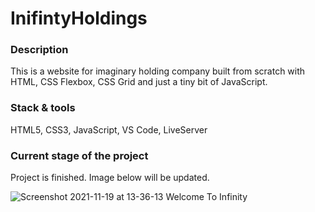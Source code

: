 # InifintyHoldings

### Description
This is a website for imaginary holding company built from scratch with HTML, CSS Flexbox, CSS Grid and just a tiny bit of JavaScript.

### Stack & tools
HTML5, CSS3, JavaScript, VS Code, LiveServer

### Current stage of the project
Project is finished. Image below will be updated.

![Screenshot 2021-11-19 at 13-36-13 Welcome To Infinity](https://user-images.githubusercontent.com/45717276/142624164-7acd3e36-421c-44d6-b69e-ba42da6f22a4.png)
